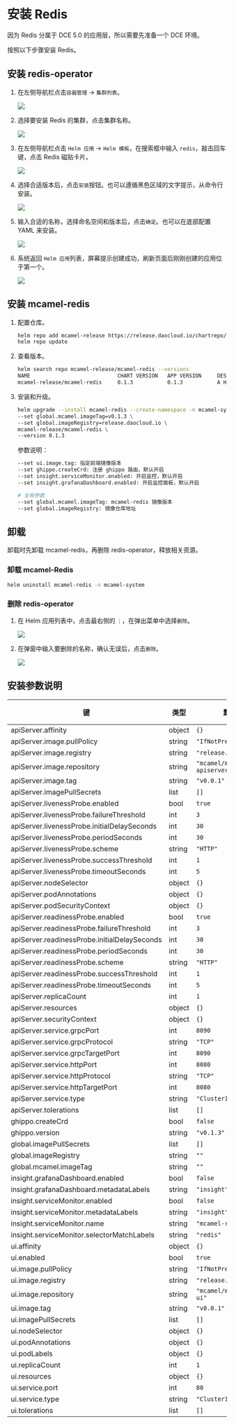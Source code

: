 # 安装 Redis

因为 Redis 分属于 DCE 5.0 的应用层，所以需要先准备一个 DCE 环境。

按照以下步骤安装 Redis。

## 安装 redis-operator

1. 在左侧导航栏点击`容器管理` -> `集群列表`。

    ![](../images/install01.png)

2. 选择要安装 Redis 的集群，点击集群名称。

    ![](../images/install02.png)

3. 在左侧导航栏点击 `Helm 应用` -> `Helm 模板`，在搜索框中输入 `redis`，敲击回车键，点击 Redis 磁贴卡片。

    ![](../images/install03.png)

4. 选择合适版本后，点击`安装`按钮。也可以遵循黑色区域的文字提示，从命令行安装。

    ![](../images/install04.png)

5. 输入合适的名称，选择命名空间和版本后，点击`确定`。也可以在底部配置 YAML 来安装。

    ![](../images/install05.png)

6. 系统返回 `Helm 应用`列表，屏幕提示创建成功，刷新页面后刚刚创建的应用位于第一个。

    ![](../images/install06.png)

## 安装 mcamel-redis

1. 配置仓库。

    ```bash
    helm repo add mcamel-release https://release.daocloud.io/chartrepo/mcamel
    helm repo update
    ```

2. 查看版本。

    ```bash
    helm search repo mcamel-release/mcamel-redis --versions
    NAME                            CHART VERSION   APP VERSION     DESCRIPTION
    mcamel-release/mcamel-redis     0.1.3           0.1.3           A Helm chart for Kubernetes
    ```

3. 安装和升级。

    ```bash
    helm upgrade --install mcamel-redis --create-namespace -n mcamel-system --cleanup-on-fail \
    --set global.mcamel.imageTag=v0.1.3 \
    --set global.imageRegistry=release.daocloud.io \
    mcamel-release/mcamel-redis \
    --version 0.1.3
    ```

    参数说明：

    ```bash
    --set ui.image.tag: 指定前端镜像版本
    --set ghippo.createCrd: 注册 ghippo 路由，默认开启
    --set insight.serviceMonitor.enabled: 开启监控，默认开启
    --set insight.grafanaDashboard.enabled: 开启监控面板，默认开启

    # 全局参数
    --set global.mcamel.imageTag: mcamel-redis 镜像版本
    --set global.imageRegistry: 镜像仓库地址
    ```

## 卸载

卸载时先卸载 mcamel-redis，再删除 redis-operator，释放相关资源。

### 卸载 mcamel-Redis

```bash
helm uninstall mcamel-redis -n mcamel-system
```

### 删除 redis-operator

1. 在 Helm 应用列表中，点击最右侧的 `⋮`，在弹出菜单中选择`删除`。

    ![](../images/uninstall01.png)

2. 在弹窗中输入要删除的名称，确认无误后，点击`删除`。

    ![](../images/uninstall02.png)

## 安装参数说明

| 键 | 类型 | 默认值 | 说明 |
|-----|------|---------|-------------|
| apiServer.affinity | object | `{}` |  |
| apiServer.image.pullPolicy | string | `"IfNotPresent"` |  |
| apiServer.image.registry | string | `"release.daocloud.io"` |  |
| apiServer.image.repository | string | `"mcamel/mcamel-redis-apiserver"` |  |
| apiServer.image.tag | string | `"v0.0.1"` |  |
| apiServer.imagePullSecrets | list | `[]` |  |
| apiServer.livenessProbe.enabled | bool | `true` |  |
| apiServer.livenessProbe.failureThreshold | int | `3` |  |
| apiServer.livenessProbe.initialDelaySeconds | int | `30` |  |
| apiServer.livenessProbe.periodSeconds | int | `30` |  |
| apiServer.livenessProbe.scheme | string | `"HTTP"` |  |
| apiServer.livenessProbe.successThreshold | int | `1` |  |
| apiServer.livenessProbe.timeoutSeconds | int | `5` |  |
| apiServer.nodeSelector | object | `{}` |  |
| apiServer.podAnnotations | object | `{}` |  |
| apiServer.podSecurityContext | object | `{}` |  |
| apiServer.readinessProbe.enabled | bool | `true` |  |
| apiServer.readinessProbe.failureThreshold | int | `3` |  |
| apiServer.readinessProbe.initialDelaySeconds | int | `30` |  |
| apiServer.readinessProbe.periodSeconds | int | `30` |  |
| apiServer.readinessProbe.scheme | string | `"HTTP"` |  |
| apiServer.readinessProbe.successThreshold | int | `1` |  |
| apiServer.readinessProbe.timeoutSeconds | int | `5` |  |
| apiServer.replicaCount | int | `1` |  |
| apiServer.resources | object | `{}` |  |
| apiServer.securityContext | object | `{}` |  |
| apiServer.service.grpcPort | int | `8090` |  |
| apiServer.service.grpcProtocol | string | `"TCP"` |  |
| apiServer.service.grpcTargetPort | int | `8090` |  |
| apiServer.service.httpPort | int | `8080` |  |
| apiServer.service.httpProtocol | string | `"TCP"` |  |
| apiServer.service.httpTargetPort | int | `8080` |  |
| apiServer.service.type | string | `"ClusterIP"` |  |
| apiServer.tolerations | list | `[]` |  |
| ghippo.createCrd | bool | `false` |  |
| ghippo.version | string | `"v0.1.3"` |  |
| global.imagePullSecrets | list | `[]` |  |
| global.imageRegistry | string | `""` |  |
| global.mcamel.imageTag | string | `""` |  |
| insight.grafanaDashboard.enabled | bool | `false` |  |
| insight.grafanaDashboard.metadataLabels | string | `"insight"` |  |
| insight.serviceMonitor.enabled | bool | `false` |  |
| insight.serviceMonitor.metadataLabels | string | `"insight"` |  |
| insight.serviceMonitor.name | string | `"mcamel-redis"` |  |
| insight.serviceMonitor.selectorMatchLabels | string | `"redis"` |  |
| ui.affinity | object | `{}` |  |
| ui.enabled | bool | `true` |  |
| ui.image.pullPolicy | string | `"IfNotPresent"` |  |
| ui.image.registry | string | `"release.daocloud.io"` |  |
| ui.image.repository | string | `"mcamel/mcamel-redis-ui"` |  |
| ui.image.tag | string | `"v0.0.1"` |  |
| ui.imagePullSecrets | list | `[]` |  |
| ui.nodeSelector | object | `{}` |  |
| ui.podAnnotations | object | `{}` |  |
| ui.podLabels | object | `{}` |  |
| ui.replicaCount | int | `1` |  |
| ui.resources | object | `{}` |  |
| ui.service.port | int | `80` |  |
| ui.service.type | string | `"ClusterIP"` |  |
| ui.tolerations | list | `[]` |  |

